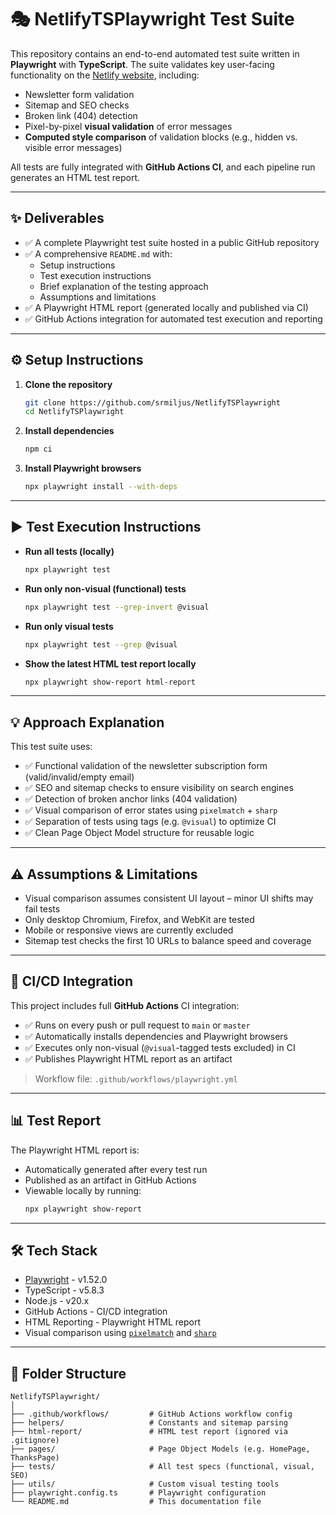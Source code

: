 # 🎭 NetlifyTSPlaywright Test Suite

This repository contains an end-to-end automated test suite written in **Playwright** with **TypeScript**.
The suite validates key user-facing functionality on the [Netlify website](https://www.netlify.com), including:
- Newsletter form validation
- Sitemap and SEO checks
- Broken link (404) detection
- Pixel-by-pixel **visual validation** of error messages
- **Computed style comparison** of validation blocks (e.g., hidden vs. visible error messages)

All tests are fully integrated with **GitHub Actions CI**, and each pipeline run generates an HTML test report.

---

## ✨ Deliverables

- ✅ A complete Playwright test suite hosted in a public GitHub repository
- ✅ A comprehensive `README.md` with:
  - Setup instructions
  - Test execution instructions
  - Brief explanation of the testing approach
  - Assumptions and limitations
- ✅ A Playwright HTML report (generated locally and published via CI)
- ✅ GitHub Actions integration for automated test execution and reporting

---

## ⚙️ Setup Instructions

1. **Clone the repository**  
   ```bash
   git clone https://github.com/srmiljus/NetlifyTSPlaywright
   cd NetlifyTSPlaywright
   ```

2. **Install dependencies**  
   ```bash
   npm ci
   ```

3. **Install Playwright browsers**  
   ```bash
   npx playwright install --with-deps
   ```

---

## ▶️ Test Execution Instructions

- **Run all tests (locally)**  
  ```bash
  npx playwright test
  ```

- **Run only non-visual (functional) tests**  
  ```bash
  npx playwright test --grep-invert @visual
  ```

- **Run only visual tests**  
  ```bash
  npx playwright test --grep @visual
  ```

- **Show the latest HTML test report locally**  
  ```bash
  npx playwright show-report html-report
  ```

---

## 💡 Approach Explanation

This test suite uses:

- ✅ Functional validation of the newsletter subscription form (valid/invalid/empty email)
- ✅ SEO and sitemap checks to ensure visibility on search engines
- ✅ Detection of broken anchor links (404 validation)
- ✅ Visual comparison of error states using `pixelmatch` + `sharp`
- ✅ Separation of tests using tags (e.g. `@visual`) to optimize CI
- ✅ Clean Page Object Model structure for reusable logic

---

## ⚠️ Assumptions & Limitations

- Visual comparison assumes consistent UI layout – minor UI shifts may fail tests
- Only desktop Chromium, Firefox, and WebKit are tested
- Mobile or responsive views are currently excluded
- Sitemap test checks the first 10 URLs to balance speed and coverage

---

## 🤖 CI/CD Integration

This project includes full **GitHub Actions** CI integration:

- ✅ Runs on every push or pull request to `main` or `master`
- ✅ Automatically installs dependencies and Playwright browsers
- ✅ Executes only non-visual (`@visual`-tagged tests excluded) in CI
- ✅ Publishes Playwright HTML report as an artifact

> Workflow file: `.github/workflows/playwright.yml`

---

## 📊 Test Report

The Playwright HTML report is:

- Automatically generated after every test run
- Published as an artifact in GitHub Actions
- Viewable locally by running:
  ```bash
  npx playwright show-report
  ```

---

## 🛠 Tech Stack

- [Playwright](https://playwright.dev/) - v1.52.0
- TypeScript - v5.8.3
- Node.js - v20.x
- GitHub Actions - CI/CD integration
- HTML Reporting - Playwright HTML report
- Visual comparison using [`pixelmatch`](https://github.com/mapbox/pixelmatch) and [`sharp`](https://github.com/lovell/sharp)

---

## 📁 Folder Structure

```
NetlifyTSPlaywright/
│
├── .github/workflows/         # GitHub Actions workflow config
├── helpers/                   # Constants and sitemap parsing
├── html-report/               # HTML test report (ignored via .gitignore)
├── pages/                     # Page Object Models (e.g. HomePage, ThanksPage)
├── tests/                     # All test specs (functional, visual, SEO)
├── utils/                     # Custom visual testing tools
├── playwright.config.ts       # Playwright configuration
└── README.md                  # This documentation file
```
